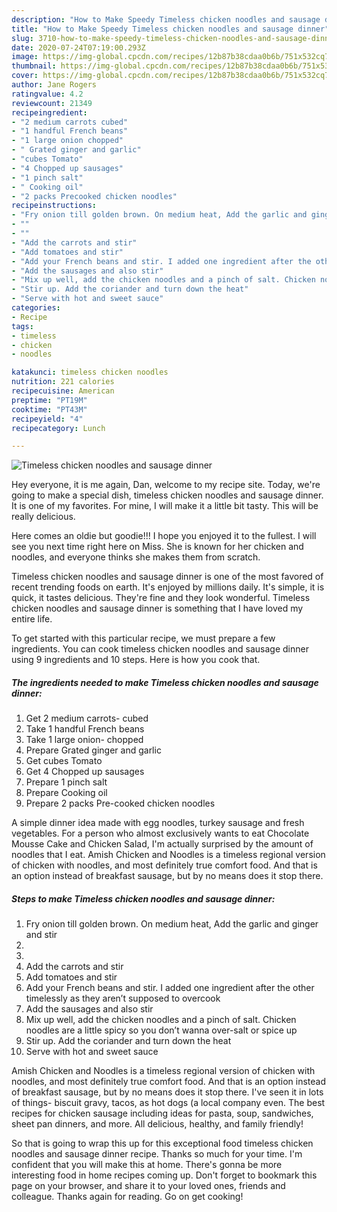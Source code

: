 ```yaml
---
description: "How to Make Speedy Timeless chicken noodles and sausage dinner"
title: "How to Make Speedy Timeless chicken noodles and sausage dinner"
slug: 3710-how-to-make-speedy-timeless-chicken-noodles-and-sausage-dinner
date: 2020-07-24T07:19:00.293Z
image: https://img-global.cpcdn.com/recipes/12b87b38cdaa0b6b/751x532cq70/timeless-chicken-noodles-and-sausage-dinner-recipe-main-photo.jpg
thumbnail: https://img-global.cpcdn.com/recipes/12b87b38cdaa0b6b/751x532cq70/timeless-chicken-noodles-and-sausage-dinner-recipe-main-photo.jpg
cover: https://img-global.cpcdn.com/recipes/12b87b38cdaa0b6b/751x532cq70/timeless-chicken-noodles-and-sausage-dinner-recipe-main-photo.jpg
author: Jane Rogers
ratingvalue: 4.2
reviewcount: 21349
recipeingredient:
- "2 medium carrots cubed"
- "1 handful French beans"
- "1 large onion chopped"
- " Grated ginger and garlic"
- "cubes Tomato"
- "4 Chopped up sausages"
- "1 pinch salt"
- " Cooking oil"
- "2 packs Precooked chicken noodles"
recipeinstructions:
- "Fry onion till golden brown. On medium heat, Add the garlic and ginger and stir"
- ""
- ""
- "Add the carrots and stir"
- "Add tomatoes and stir"
- "Add your French beans and stir. I added one ingredient after the other timelessly as they aren’t supposed to overcook"
- "Add the sausages and also stir"
- "Mix up well, add the chicken noodles and a pinch of salt. Chicken noodles are a little spicy so you don’t wanna over-salt or spice up"
- "Stir up. Add the coriander and turn down the heat"
- "Serve with hot and sweet sauce"
categories:
- Recipe
tags:
- timeless
- chicken
- noodles

katakunci: timeless chicken noodles 
nutrition: 221 calories
recipecuisine: American
preptime: "PT19M"
cooktime: "PT43M"
recipeyield: "4"
recipecategory: Lunch

---
```



![Timeless chicken noodles and sausage dinner](https://img-global.cpcdn.com/recipes/12b87b38cdaa0b6b/751x532cq70/timeless-chicken-noodles-and-sausage-dinner-recipe-main-photo.jpg)

Hey everyone, it is me again, Dan, welcome to my recipe site. Today, we're going to make a special dish, timeless chicken noodles and sausage dinner. It is one of my favorites. For mine, I will make it a little bit tasty. This will be really delicious.

Here comes an oldie but goodie!!! I hope you enjoyed it to the fullest. I will see you next time right here on Miss. She is known for her chicken and noodles, and everyone thinks she makes them from scratch.

Timeless chicken noodles and sausage dinner is one of the most favored of recent trending foods on earth. It's enjoyed by millions daily. It's simple, it is quick, it tastes delicious. They're fine and they look wonderful. Timeless chicken noodles and sausage dinner is something that I have loved my entire life.


To get started with this particular recipe, we must prepare a few ingredients. You can cook timeless chicken noodles and sausage dinner using 9 ingredients and 10 steps. Here is how you cook that.

<!--inarticleads1-->

##### The ingredients needed to make Timeless chicken noodles and sausage dinner:

1. Get 2 medium carrots- cubed
1. Take 1 handful French beans
1. Take 1 large onion- chopped
1. Prepare  Grated ginger and garlic
1. Get cubes Tomato
1. Get 4 Chopped up sausages
1. Prepare 1 pinch salt
1. Prepare  Cooking oil
1. Prepare 2 packs Pre-cooked chicken noodles


A simple dinner idea made with egg noodles, turkey sausage and fresh vegetables. For a person who almost exclusively wants to eat Chocolate Mousse Cake and Chicken Salad, I&#39;m actually surprised by the amount of noodles that I eat. Amish Chicken and Noodles is a timeless regional version of chicken with noodles, and most definitely true comfort food. And that is an option instead of breakfast sausage, but by no means does it stop there. 

<!--inarticleads2-->

##### Steps to make Timeless chicken noodles and sausage dinner:

1. Fry onion till golden brown. On medium heat, Add the garlic and ginger and stir
1. 
1. 
1. Add the carrots and stir
1. Add tomatoes and stir
1. Add your French beans and stir. I added one ingredient after the other timelessly as they aren’t supposed to overcook
1. Add the sausages and also stir
1. Mix up well, add the chicken noodles and a pinch of salt. Chicken noodles are a little spicy so you don’t wanna over-salt or spice up
1. Stir up. Add the coriander and turn down the heat
1. Serve with hot and sweet sauce


Amish Chicken and Noodles is a timeless regional version of chicken with noodles, and most definitely true comfort food. And that is an option instead of breakfast sausage, but by no means does it stop there. I&#39;ve seen it in lots of things- biscuit gravy, tacos, as hot dogs (a local company even. The best recipes for chicken sausage including ideas for pasta, soup, sandwiches, sheet pan dinners, and more. All delicious, healthy, and family friendly! 

So that is going to wrap this up for this exceptional food timeless chicken noodles and sausage dinner recipe. Thanks so much for your time. I'm confident that you will make this at home. There's gonna be more interesting food in home recipes coming up. Don't forget to bookmark this page on your browser, and share it to your loved ones, friends and colleague. Thanks again for reading. Go on get cooking!
